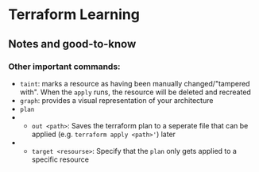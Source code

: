 # Terraform Learning



## Notes and good-to-know

### Other important commands:
- `taint`: marks a resource as having been manually changed/"tampered with". When the `apply` runs, the resource will be deleted and recreated
- `graph`: provides a visual representation of your architecture
- `plan`
- - `out <path>`: Saves the terraform plan to a seperate file that can be applied (e.g. `terraform apply <path>'`) later
- - `target <resourse>`: Specify that the `plan` only gets applied to a specific resource